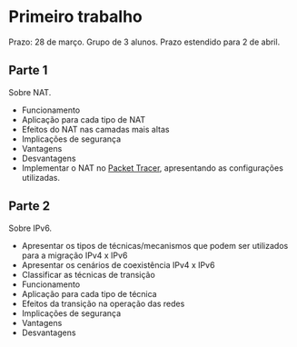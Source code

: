 # Primeiro trabalho

Prazo: 28 de março. Grupo de 3 alunos.
Prazo estendido para 2 de abril.

## Parte 1

Sobre NAT.

- Funcionamento
- Aplicação para cada tipo de NAT
- Efeitos do NAT nas camadas mais altas
- Implicações de segurança
- Vantagens
- Desvantagens
- Implementar o NAT no [Packet Tracer][1], apresentando as configurações utilizadas.

## Parte 2

Sobre IPv6.

- Apresentar os tipos de técnicas/mecanismos que podem ser utilizados para a migração IPv4 x IPv6
- Apresentar os cenários de coexistência IPv4 x IPv6
- Classificar as técnicas de transição
- Funcionamento
- Aplicação para cada tipo de técnica
- Efeitos da transição na operação das redes
- Implicações de segurança
- Vantagens
- Desvantagens

[1]: https://www.netacad.com/web/about-us/cisco-packet-tracer

